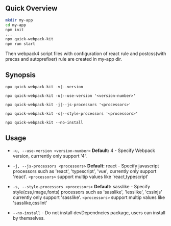 ## Quick Overview
```sh
mkdir my-app
cd my-app
npm init
...
npx quick-webpack-kit
npm run start
```
Then webpack4 script files with configuration of react rule and postcss(with precss and autoprefixer) rule are created in my-app dir.

## Synopsis

`npx quick-webpack-kit -v|--version`

`npx quick-webpack-kit -u|--use-version '<version-number>'`

`npx quick-webpack-kit -j|--js-processors '<processors>'`

`npx quick-webpack-kit -s|--style-processors '<processors>'`

`npx quick-webpack-kit --no-install`

## Usage

* `-u, --use-version <version-number>` **Default:** 4 - Specify Webpack version, currrently only support '4'.

* `-j, --js-processors <processors>` **Default:** react - Specify javascript processors such as 'react', 'typescript', 'vue', currently only support 'react'. `<processors>` support multip values like 'react,typescript'

* `-s, --style-processors <processors>` **Default:** sasslike - Specify style(css,image,fonts) processors such as 'sasslike', 'lesslike', 'cssinjs' currently only support 'sasslike'. `<processors>` support multip values like 'sasslike,csslint'

* `--no-install` - Do not install devDependncies package, users can install by themselves.

